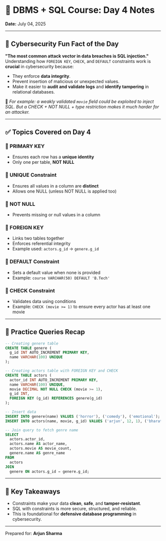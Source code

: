 
# 📘 DBMS + SQL Course: Day 4 Notes

**Date:** July 04, 2025

---

## 🔐 Cybersecurity Fun Fact of the Day

**"The most common attack vector in data breaches is SQL injection."**  
Understanding how `FOREIGN KEY`, `CHECK`, and `DEFAULT` constraints work is **crucial** in cybersecurity because:
- They enforce **data integrity**.
- Prevent insertion of malicious or unexpected values.
- Make it easier to **audit and validate logs** and **identify tampering** in relational databases.

🎯 *For example: a weakly validated `movie` field could be exploited to inject SQL. But a CHECK + NOT NULL + type restriction makes it much harder for an attacker.*

---

## ✅ Topics Covered on Day 4

### 🔸 PRIMARY KEY
- Ensures each row has a **unique identity**
- Only one per table, **NOT NULL**

### 🔸 UNIQUE Constraint
- Ensures all values in a column are **distinct**
- Allows one NULL (unless NOT NULL is applied too)

### 🔸 NOT NULL
- Prevents missing or null values in a column

### 🔸 FOREIGN KEY
- Links two tables together
- Enforces referential integrity
- Example used: `actors.g_id` → `genere.g_id`

### 🔸 DEFAULT Constraint
- Sets a default value when none is provided
- Example: `course VARCHAR(50) DEFAULT 'B.Tech'`

### 🔸 CHECK Constraint
- Validates data using conditions
- Example: `CHECK (movie >= 1)` to ensure every actor has at least one movie

---

## 🧪 Practice Queries Recap

```sql
-- Creating genere table
CREATE TABLE genere (
  g_id INT AUTO_INCREMENT PRIMARY KEY,
  name VARCHAR(100) UNIQUE
);

-- Creating actors table with FOREIGN KEY and CHECK
CREATE TABLE actors (
  actor_id INT AUTO_INCREMENT PRIMARY KEY,
  name VARCHAR(100) UNIQUE,
  movie DECIMAL NOT NULL CHECK (movie >= 1),
  g_id INT,
  FOREIGN KEY (g_id) REFERENCES genere(g_id)
);

-- Insert data
INSERT INTO genere(name) VALUES ('horror'), ('comedy'), ('emotional');
INSERT INTO actors(name, movie, g_id) VALUES ('arjun', 12, 1), ('bharat', 10, 2);

-- Join query to fetch genre name
SELECT
  actors.actor_id,
  actors.name AS actor_name,
  actors.movie AS movie_count,
  genere.name AS genre_name
FROM 
  actors
JOIN 
  genere ON actors.g_id = genere.g_id;
```

---

## 🧠 Key Takeaways

- Constraints make your data **clean**, **safe**, and **tamper-resistant**.
- SQL with constraints is more secure, structured, and reliable.
- This is foundational for **defensive database programming** in cybersecurity.

---

Prepared for: **Arjun Sharma**
